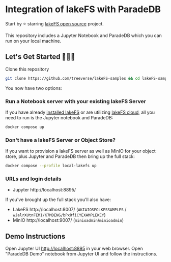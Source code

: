 # Integration of lakeFS with ParadeDB

Start by ⭐️ starring [lakeFS open source](https://go.lakefs.io/oreilly-course) project.

This repository includes a Jupyter Notebook and ParadeDB which you can run on your local machine.

## Let's Get Started 👩🏻‍💻

Clone this repository

   ```bash
   git clone https://github.com/treeverse/lakeFS-samples && cd lakeFS-samples/01_standalone_examples/parade-db-integration
   ```

You now have two options: 

### **Run a Notebook server with your existing lakeFS Server**

If you have already [installed lakeFS](https://docs.lakefs.io/deploy/) or are utilizing [lakeFS cloud](https://lakefs.cloud/), all you need to run is the Jupyter notebook and ParadeDB:


   ```bash
   docker compose up 
   ```

### **Don't have a lakeFS Server or Object Store?**

If you want to provision a lakeFS server as well as MinIO for your object store, plus Jupyter and ParadeDB then bring up the full stack:

   ```bash
   docker compose --profile local-lakefs up
   ```

### URLs and login details

* Jupyter http://localhost:8895/

If you've brought up the full stack you'll also have: 

* LakeFS http://localhost:8007/ (`AKIAIOSFOLKFSSAMPLES` / `wJalrXUtnFEMI/K7MDENG/bPxRfiCYEXAMPLEKEY`)
* MinIO http://localhost:9007/ (`minioadmin`/`minioadmin`)


## Demo Instructions

Open Jupyter UI [http://localhost:8895](http://localhost:8895) in your web browser. Open "ParadeDB Demo" notebook from Jupyter UI and follow the instructions.